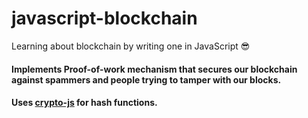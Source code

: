 # javascript-blockchain
Learning about blockchain by writing one in JavaScript :sunglasses:

#### Implements Proof-of-work mechanism that secures our blockchain against spammers and people trying to tamper with our blocks.

#### Uses [crypto-js](https://github.com/brix/crypto-js) for hash functions.